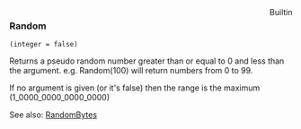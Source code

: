 <div style="float:right"><span class="builtin">Builtin</span></div>

### Random

``` suneido
(integer = false)
```

Returns a pseudo random number greater than or equal to 0 and less than the argument. e.g. Random(100) will return numbers from 0 to 99.

If no argument is given (or it's false) then the range is the maximum (1_0000_0000_0000_0000)

See also: [RandomBytes](<RandomBytes.md>)